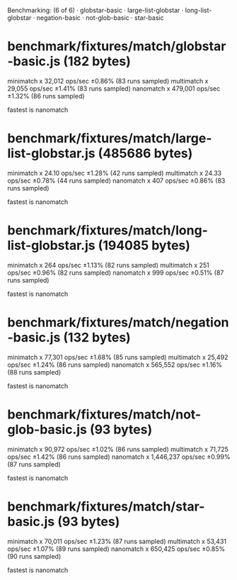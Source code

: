 Benchmarking: (6 of 6)
 · globstar-basic
 · large-list-globstar
 · long-list-globstar
 · negation-basic
 · not-glob-basic
 · star-basic

# benchmark/fixtures/match/globstar-basic.js (182 bytes)
  minimatch x 32,012 ops/sec ±0.86% (83 runs sampled)
  multimatch x 29,055 ops/sec ±1.41% (83 runs sampled)
  nanomatch x 479,001 ops/sec ±1.32% (86 runs sampled)

  fastest is nanomatch

# benchmark/fixtures/match/large-list-globstar.js (485686 bytes)
  minimatch x 24.10 ops/sec ±1.28% (42 runs sampled)
  multimatch x 24.33 ops/sec ±0.78% (44 runs sampled)
  nanomatch x 407 ops/sec ±0.86% (83 runs sampled)

  fastest is nanomatch

# benchmark/fixtures/match/long-list-globstar.js (194085 bytes)
  minimatch x 264 ops/sec ±1.13% (82 runs sampled)
  multimatch x 251 ops/sec ±0.96% (82 runs sampled)
  nanomatch x 999 ops/sec ±0.51% (87 runs sampled)

  fastest is nanomatch

# benchmark/fixtures/match/negation-basic.js (132 bytes)
  minimatch x 77,301 ops/sec ±1.68% (85 runs sampled)
  multimatch x 25,492 ops/sec ±1.24% (86 runs sampled)
  nanomatch x 565,552 ops/sec ±1.16% (88 runs sampled)

  fastest is nanomatch

# benchmark/fixtures/match/not-glob-basic.js (93 bytes)
  minimatch x 90,972 ops/sec ±1.02% (86 runs sampled)
  multimatch x 71,725 ops/sec ±1.42% (86 runs sampled)
  nanomatch x 1,446,237 ops/sec ±0.99% (87 runs sampled)

  fastest is nanomatch

# benchmark/fixtures/match/star-basic.js (93 bytes)
  minimatch x 70,011 ops/sec ±1.23% (87 runs sampled)
  multimatch x 53,431 ops/sec ±1.07% (89 runs sampled)
  nanomatch x 650,425 ops/sec ±0.85% (90 runs sampled)

  fastest is nanomatch

